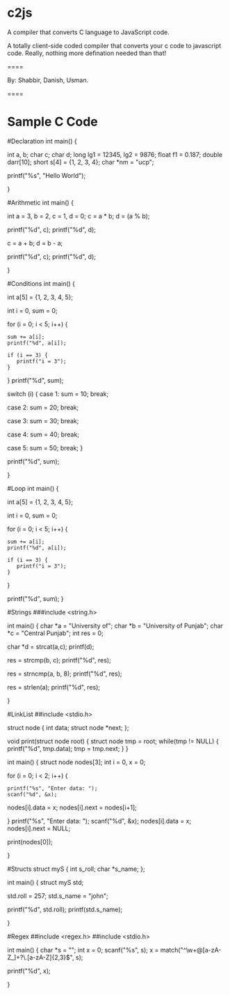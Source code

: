 # c2js
A compiler that converts C language to JavaScript code.

A totally client-side coded compiler that converts your c code to javascript code. 
Really, nothing more defination needed than that! 


====

By:
  Shabbir,
  Danish,
  Usman.
  
====

# Sample C Code
#Declaration
int main()
{

int a, b;
char c;
char d;
long lg1 = 12345, lg2 = 9876;
float f1 = 0.187;
double darr[10];
short s[4] = {1, 2, 3, 4};
char *nm = "ucp";

printf("%s", "Hello World");

}

#Arithmetic
int main()
{

int a = 3, b = 2, c = 1, d = 0;
c = a * b;
d = (a % b);

printf("%d", c);
printf("%d", d);

c = a + b;
d = b - a;

printf("%d", c);
printf("%d", d);

}

#Conditions
int main()
{

int a[5] = {1, 2, 3, 4, 5};

int i = 0, sum = 0;

for (i = 0; i < 5; i++) {

    sum += a[i];
    printf("%d", a[i]);

    if (i == 3) {
       printf("i = 3");
    }

}
printf("%d", sum);

switch (i) {
case 1:
sum = 10;
break;

case 2:
sum = 20;
break;

case 3:
sum = 30;
break;

case 4:
sum = 40;
break;

case 5:
sum = 50;
break;
}

printf("%d", sum);


}

#Loop
int main()
{

int a[5] = {1, 2, 3, 4, 5};

int i = 0, sum = 0;

for (i = 0; i < 5; i++) {

    sum += a[i];
    printf("%d", a[i]);

    if (i == 3) {
       printf("i = 3");
    }

}

printf("%d", sum);
}

#Strings
###include <string.h>

int main()
{
char *a = "University of";
char *b = "University of Punjab";
char *c = "Central Punjab";
int res = 0;

char *d = strcat(a,c);
printf(d);

res = strcmp(b, c);
printf("%d", res);

res = strncmp(a, b, 8);
printf("%d", res);

res = strlen(a);
printf("%d", res);

}

#LinkList
##include <stdio.h>

struct node
{
int data;
struct node *next;
};

void print(struct node root) 
{
struct node tmp = root;
while(tmp != NULL)
{
	printf("%d", tmp.data);
	tmp = tmp.next;
}
}

int  main() 
{
struct node nodes[3];
int i = 0, x = 0;

for (i = 0; i < 2; i++) {


	printf("%s", "Enter data: ");
	scanf("%d", &x);

nodes[i].data = x;
nodes[i].next = nodes[i+1];

}
printf("%s", "Enter data: ");
scanf("%d", &x);
nodes[i].data = x;
nodes[i].next = NULL;

print(nodes[0]);

}

#Structs
struct myS {
int s_roll;
char *s_name;
};


int main()
{
struct myS std;

std.roll = 257;
std.s_name = "john";

printf("%d", std.roll);
printf(std.s_name);

}

#Regex
##include <regex.h>
##include <stdio.h>

int main()
{
char *s = "";
int x = 0;
scanf("%s",  s);
x = match("^\\w+@[a-zA-Z_]+?\\.[a-zA-Z]{2,3}$", s);

printf("%d", x);

}